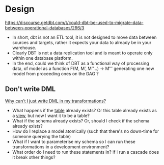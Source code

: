 # Design
https://discourse.getdbt.com/t/could-dbt-be-used-to-migrate-data-between-operational-databases/296/3
- In short, dbt is not an ETL tool, it is not designed to move data between sources and targets, rather it expects your data to already be in your warehouse.
- Clearly DBT is not a data replication tool and is meant to operate only within one database platform.
- In the end, could we think of DBT as a functional way of processing data, of model as a function F(M, M’, M’’…) -> M’’’ generating one new model from proceeding ones on the DAG ?

## Don't write DML
[Why can't I just write DML in my transformations?](https://docs.getdbt.com/faqs/project/why-not-write-dml)
- What happens if the [table](https://docs.getdbt.com/terms/table) already exists? Or this table already exists as a [view](https://docs.getdbt.com/terms/view), but now I want it to be a table?
- What if the schema already exists? Or, should I check if the schema already exists?
- How do I replace a model atomically (such that there's no down-time for someone querying the table)
- What if I want to parameterise my schema so I can run these transformations in a development environment?
- What order do I need to run these statements in? If I run a cascade does it break other things?
